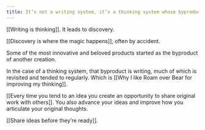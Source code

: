 ```yaml
---
title: It’s not a writing system, it’s a thinking system whose byproduct is writing
---
```

[[Writing is thinking]]. It leads to discovery.

[[Discovery is where the magic happens]], often by accident.

Some of the most innovative and beloved products started as the byproduct of another creation.

In the case of a thinking system, that byproduct is writing, much of which is revisited and tended to regularly. Which is [[Why I like Roam over Bear for improving my thinking]].

[[Every time you tend to an idea you create an opportunity to share original work with others]].  You also advance your ideas and improve how you articulate your original thoughts.

[[Share ideas before they’re ready]].

